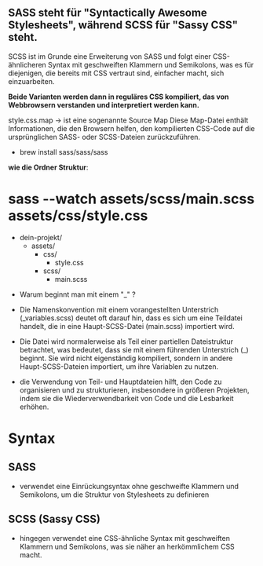 ## SASS steht für "Syntactically Awesome Stylesheets", während SCSS für "Sassy CSS" steht.

SCSS ist im Grunde eine Erweiterung von SASS und folgt einer CSS-ähnlicheren Syntax mit geschweiften Klammern und Semikolons, was es für diejenigen, die bereits mit CSS vertraut sind, einfacher macht, sich einzuarbeiten.

**Beide Varianten werden dann in reguläres CSS kompiliert, das von Webbrowsern verstanden und interpretiert werden kann.**


style.css.map -> ist eine sogenannte Source Map
Diese Map-Datei enthält Informationen, die den Browsern helfen, den kompilierten CSS-Code auf die ursprünglichen SASS- oder SCSS-Dateien zurückzuführen.

+ brew install sass/sass/sass

**wie die Ordner Struktur**: 
# sass --watch assets/scss/main.scss assets/css/style.css

- dein-projekt/
  - assets/
    - css/
      - style.css
    - scss/
      - main.scss
      

* Warum beginnt man mit einem "_" ?
-  Die Namenskonvention mit einem vorangestellten Unterstrich (_variables.scss) deutet oft darauf hin, dass es sich um eine Teildatei handelt, die in eine Haupt-SCSS-Datei (main.scss) importiert wird.

- Die Datei wird normalerweise als Teil einer partiellen Dateistruktur betrachtet, was bedeutet, dass sie mit einem führenden Unterstrich (_) beginnt. Sie wird nicht eigenständig kompiliert, sondern in andere Haupt-SCSS-Dateien importiert, um ihre Variablen zu nutzen.

- die Verwendung von Teil- und Hauptdateien hilft, den Code zu organisieren und zu strukturieren, insbesondere in größeren Projekten, indem sie die Wiederverwendbarkeit von Code und die Lesbarkeit erhöhen.

# Syntax
## SASS
- verwendet eine Einrückungsyntax ohne geschweifte Klammern und Semikolons, um die Struktur von Stylesheets zu definieren

## SCSS (Sassy CSS) 
- hingegen verwendet eine CSS-ähnliche Syntax mit geschweiften Klammern und Semikolons, was sie näher an herkömmlichem CSS macht.